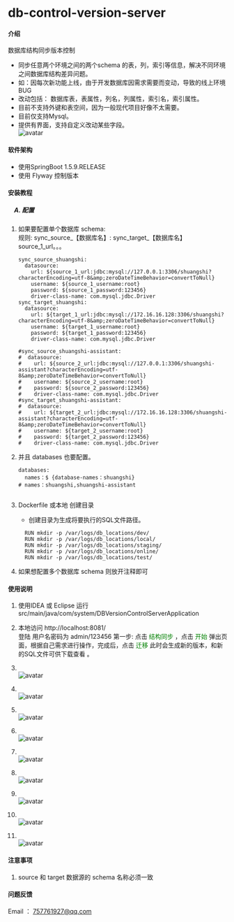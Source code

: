 # db-control-version-server
#### 介绍
数据库结构同步版本控制
- 同步任意两个环境之间的两个schema 的表，列，索引等信息，解决不同环境之间数据库结构差异问题。<br/>
- 如：因每次新功能上线，由于开发数据库因需求需要而变动，导致的线上环境BUG<br/>
- 改动包括： 数据库表，表属性，列名，列属性，索引名，索引属性。<br/>
- 目前不支持外键和表空间，因为一般现代项目好像不太需要。
- 目前仅支持Mysql。
- 提供有界面，支持自定义改动某些字段。
 <br/>![avatar](./src/desc-images/a.png)
#### 软件架构
- 使用SpringBoot 1.5.9.RELEASE
- 使用 Flyway 控制版本


#### 安装教程

##### &emsp;A. 配置
   1. 如果要配置单个数据库 schema: <br/>
       规则: sync_source_【数据库名】:  sync_target_【数据库名】source_1_url。。。 
    
        ```springdataql
        sync_source_shuangshi: 
          datasource:
            url: ${source_1_url:jdbc:mysql://127.0.0.1:3306/shuangshi?characterEncoding=utf-8&amp;zeroDateTimeBehavior=convertToNull}
            username: ${source_1_username:root}
            password: ${source_1_password:123456}
            driver-class-name: com.mysql.jdbc.Driver
        sync_target_shuangshi: 
          datasource:
            url: ${target_1_url:jdbc:mysql://172.16.16.128:3306/shuangshi?characterEncoding=utf-8&amp;zeroDateTimeBehavior=convertToNull}
            username: ${target_1_username:root}
            password: ${target_1_password:123456}
            driver-class-name: com.mysql.jdbc.Driver
        
        #sync_source_shuangshi-assistant: 
        #  datasource:
        #    url: ${source_2_url:jdbc:mysql://127.0.0.1:3306/shuangshi-assistant?characterEncoding=utf-8&amp;zeroDateTimeBehavior=convertToNull}
        #    username: ${source_2_username:root}
        #    password: ${source_2_password:123456}
        #    driver-class-name: com.mysql.jdbc.Driver
        #sync_target_shuangshi-assistant: 
        #  datasource:
        #    url: ${target_2_url:jdbc:mysql://172.16.16.128:3306/shuangshi-assistant?characterEncoding=utf-8&amp;zeroDateTimeBehavior=convertToNull}
        #    username: ${target_2_username:root}
        #    password: ${target_2_password:123456}
        #    driver-class-name: com.mysql.jdbc.Driver
        
        ```
    
   2. 并且 databases 也要配置。
     
        ```springdataql
        databases: 
          names：$ {database-names：shuangshi} 
        # names：shuangshi,shuangshi-assistant
           
        ```
     
   3. Dockerfile 或本地 创建目录  
   
        - 创建目录为生成将要执行的SQL文件路径。
        ```springdataql
          RUN mkdir -p /var/logs/db_locations/dev/
          RUN mkdir -p /var/logs/db_locations/local/
          RUN mkdir -p /var/logs/db_locations/staging/
          RUN mkdir -p /var/logs/db_locations/online/
          RUN mkdir -p /var/logs/db_locations/test/
        ```
        
2. 如果想配置多个数据库 schema   则放开注释即可


#### 使用说明

1. 使用IDEA 或 Eclipse 运行 src/main/java/com/system/DBVersionControlServerApplication <br/>
   
2. 本地访问 http://localhost:8081/<br/>
    登陆 用户名密码为 admin/123456
   第一步: 点击 <font color=#008000 >结构同步</font>   ，点击 <font color=#008000 >开始</font>  弹出页面，根据自己需求进行操作，完成后，点击 <font color=#008000 >迁移</font>
   此时会生成新的版本，和新的SQL文件可供下载查看 。
3. <br/>![avatar](./src/desc-images/a.png)
4. <br/>![avatar](./src/desc-images/b.png)
5. <br/>![avatar](./src/desc-images/c.png)
6. <br/>![avatar](./src/desc-images/d.png)
7. <br/>![avatar](./src/desc-images/e.png)
8. <br/>![avatar](./src/desc-images/f.png)
9. <br/>![avatar](./src/desc-images/g.png)
10. <br/>![avatar](./src/desc-images/h.png)
11. <br/>![avatar](./src/desc-images/i.png)

#### 注意事项
1. source 和 target 数据源的 schema 名称必须一致
#### 问题反馈
 Email ： 757761927@qq.com 
